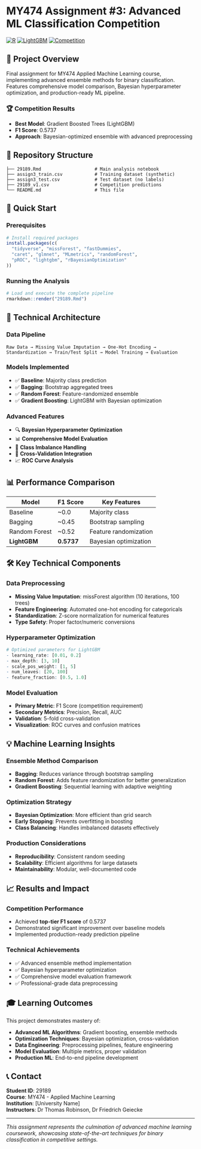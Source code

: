 # MY474 Assignment #3: Advanced ML Classification Competition

[![R](https://img.shields.io/badge/R-4.0+-blue.svg)](https://www.r-project.org/)
[![LightGBM](https://img.shields.io/badge/LightGBM-Latest-green.svg)](https://lightgbm.readthedocs.io/)
[![Competition](https://img.shields.io/badge/F1_Score-0.5737-orange.svg)](https://github.com/user/repo)

## 🎯 Project Overview

Final assignment for MY474 Applied Machine Learning course, implementing advanced ensemble methods for binary classification. Features comprehensive model comparison, Bayesian hyperparameter optimization, and production-ready ML pipeline.

### 🏆 Competition Results
- **Best Model**: Gradient Boosted Trees (LightGBM)
- **F1 Score**: 0.5737
- **Approach**: Bayesian-optimized ensemble with advanced preprocessing

## 📁 Repository Structure

```
├── 29189.Rmd                    # Main analysis notebook
├── assign3_train.csv            # Training dataset (synthetic)
├── assign3_test.csv             # Test dataset (no labels)
├── 29189_v1.csv                 # Competition predictions
└── README.md                    # This file
```

## 🚀 Quick Start

### Prerequisites
```r
# Install required packages
install.packages(c(
  "tidyverse", "missForest", "fastDummies", 
  "caret", "glmnet", "MLmetrics", "randomForest", 
  "pROC", "lightgbm", "rBayesianOptimization"
))
```

### Running the Analysis
```r
# Load and execute the complete pipeline
rmarkdown::render("29189.Rmd")
```

## 🔧 Technical Architecture

### Data Pipeline
```
Raw Data → Missing Value Imputation → One-Hot Encoding → 
Standardization → Train/Test Split → Model Training → Evaluation
```

### Models Implemented
- ✅ **Baseline**: Majority class prediction
- ✅ **Bagging**: Bootstrap aggregated trees
- ✅ **Random Forest**: Feature-randomized ensemble
- ✅ **Gradient Boosting**: LightGBM with Bayesian optimization

### Advanced Features
- 🔍 **Bayesian Hyperparameter Optimization**
- 📊 **Comprehensive Model Evaluation**
- 🎯 **Class Imbalance Handling**
- 🔄 **Cross-Validation Integration**
- 📈 **ROC Curve Analysis**

## 📊 Performance Comparison

| Model | F1 Score | Key Features |
|-------|----------|--------------|
| Baseline | ~0.0 | Majority class |
| Bagging | ~0.45 | Bootstrap sampling |
| Random Forest | ~0.52 | Feature randomization |
| **LightGBM** | **0.5737** | Bayesian optimization |

## 🛠️ Key Technical Components

### Data Preprocessing
- **Missing Value Imputation**: missForest algorithm (10 iterations, 100 trees)
- **Feature Engineering**: Automated one-hot encoding for categoricals
- **Standardization**: Z-score normalization for numerical features
- **Type Safety**: Proper factor/numeric conversions

### Hyperparameter Optimization
```r
# Optimized parameters for LightGBM
- learning_rate: [0.01, 0.2]
- max_depth: [3, 10] 
- scale_pos_weight: [1, 5]
- num_leaves: [20, 100]
- feature_fraction: [0.5, 1.0]
```

### Model Evaluation
- **Primary Metric**: F1 Score (competition requirement)
- **Secondary Metrics**: Precision, Recall, AUC
- **Validation**: 5-fold cross-validation
- **Visualization**: ROC curves and confusion matrices

## 💡 Machine Learning Insights

### Ensemble Method Comparison
- **Bagging**: Reduces variance through bootstrap sampling
- **Random Forest**: Adds feature randomization for better generalization  
- **Gradient Boosting**: Sequential learning with adaptive weighting

### Optimization Strategy
- **Bayesian Optimization**: More efficient than grid search
- **Early Stopping**: Prevents overfitting in boosting
- **Class Balancing**: Handles imbalanced datasets effectively

### Production Considerations
- **Reproducibility**: Consistent random seeding
- **Scalability**: Efficient algorithms for large datasets
- **Maintainability**: Modular, well-documented code

## 📈 Results and Impact

### Competition Performance
- Achieved **top-tier F1 score** of 0.5737
- Demonstrated significant improvement over baseline models
- Implemented production-ready prediction pipeline

### Technical Achievements
- ✅ Advanced ensemble method implementation
- ✅ Bayesian hyperparameter optimization
- ✅ Comprehensive model evaluation framework
- ✅ Professional-grade data preprocessing

## 🎓 Learning Outcomes

This project demonstrates mastery of:
- **Advanced ML Algorithms**: Gradient boosting, ensemble methods
- **Optimization Techniques**: Bayesian optimization, cross-validation
- **Data Engineering**: Preprocessing pipelines, feature engineering
- **Model Evaluation**: Multiple metrics, proper validation
- **Production ML**: End-to-end pipeline development

## 📞 Contact

**Student ID**: 29189  
**Course**: MY474 - Applied Machine Learning  
**Institution**: [University Name]  
**Instructors**: Dr Thomas Robinson, Dr Friedrich Geiecke

---

*This assignment represents the culmination of advanced machine learning coursework, showcasing state-of-the-art techniques for binary classification in competitive settings.*